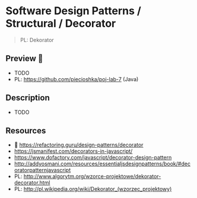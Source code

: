 # Software Design Patterns / Structural / Decorator

> PL: Dekorator

## Preview 🎉

* TODO
* PL: <https://github.com/piecioshka/poj-lab-7> (Java)

## Description

* TODO

## Resources

* 🚀 <https://refactoring.guru/design-patterns/decorator>
* <https://jsmanifest.com/decorators-in-javascript/>
* <https://www.dofactory.com/javascript/decorator-design-pattern>
* <http://addyosmani.com/resources/essentialjsdesignpatterns/book/#decoratorpatternjavascript>
* PL: <http://www.algorytm.org/wzorce-projektowe/dekorator-decorator.html>
* PL: <http://pl.wikipedia.org/wiki/Dekorator_(wzorzec_projektowy)>
